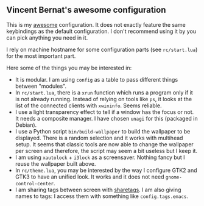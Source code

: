 Vincent Bernat's awesome configuration
--------------------------------------

This is my [awesome](http://awesome.naquadah.org) configuration. It
does not exactly feature the same keybindings as the default
configuration. I don't recommend using it by you can pick anything you
need in it.

I rely on machine hostname for some configuration parts (see
`rc/start.lua`) for the most important part.

Here some of the things you may be interested in:

 - It is modular. I am using `config` as a table to pass different
   things between "modules".
 - In `rc/start.lua`, there is a `xrun` function which runs a program
   only if it is not already running. Instead of relying on tools like
   `ps`, it looks at the list of the connected clients with
   `xwininfo`. Seems reliable.
 - I use a light transparency effect to tell if a window has the focus
   or not. It needs a composite manager. I have chosen `unagi` for
   this (packaged in Debian).
 - I use a Python script `bin/build-wallpaper` to build the wallpaper
   to be displayed. There is a random selection and it works with
   multihead setup. It seems that classic tools are now able to change
   the wallpaper per screen and therefore, the script may seem a bit
   useless but I keep it.
 - I am using `xautolock` + `i3lock` as a screensaver. Nothing fancy
   but I reuse the wallpaper built above.
 - In `rc/theme.lua`, you may be interested by the way I configure
   GTK2 and GTK3 to have an unified look. It works and it does not
   need `gnome-control-center`.
 - I am sharing tags between screen with
   [sharetags](http://awesome.naquadah.org/wiki/Shared_tags). I am
   also giving names to tags: I access them with something like
   `config.tags.emacs`.
